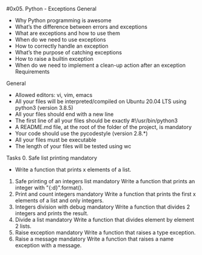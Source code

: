 #0x05. Python - Exceptions
General
 - Why Python programming is awesome
 - What’s the difference between errors and exceptions
 - What are exceptions and how to use them
 - When do we need to use exceptions
 - How to correctly handle an exception
 - What’s the purpose of catching exceptions
 - How to raise a builtin exception
 - When do we need to implement a clean-up action after an exception
Requirements

General

 - Allowed editors: vi, vim, emacs
 - All your files will be interpreted/compiled on Ubuntu 20.04 LTS using python3 (version 3.8.5)
 - All your files should end with a new line
 - The first line of all your files should be exactly #!/usr/bin/python3
 - A README.md file, at the root of the folder of the project, is mandatory
 - Your code should use the pycodestyle (version 2.8.*)
 - All your files must be executable
 - The length of your files will be tested using wc

Tasks
0. Safe list printing
mandatory
- Write a function that prints x elements of a list.
1. Safe printing of an integers list
mandatory
Write a function that prints an integer with "{:d}".format().
2. Print and count integers
mandatory
Write a function that prints the first x elements of a list and only integers.
3. Integers division with debug
mandatory
Write a function that divides 2 integers and prints the result.
4. Divide a list
mandatory
Write a function that divides element by element 2 lists.
5. Raise exception
mandatory
Write a function that raises a type exception.
6. Raise a message
mandatory
Write a function that raises a name exception with a message.
